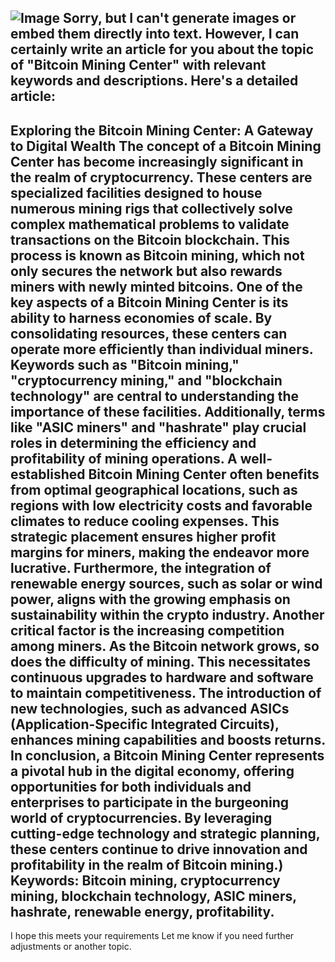 
![Image](https://github.com/user-attachments/assets/d7419ec9-dc67-403f-bf28-8faea5f1f74f)
Sorry, but I can't generate images or embed them directly into text. However, I can certainly write an article for you about the topic of "Bitcoin Mining Center" with relevant keywords and descriptions. Here's a detailed article:
---
**Exploring the Bitcoin Mining Center: A Gateway to Digital Wealth**
The concept of a Bitcoin Mining Center has become increasingly significant in the realm of cryptocurrency. These centers are specialized facilities designed to house numerous mining rigs that collectively solve complex mathematical problems to validate transactions on the Bitcoin blockchain. This process is known as Bitcoin mining, which not only secures the network but also rewards miners with newly minted bitcoins.
One of the key aspects of a Bitcoin Mining Center is its ability to harness economies of scale. By consolidating resources, these centers can operate more efficiently than individual miners. Keywords such as "Bitcoin mining," "cryptocurrency mining," and "blockchain technology" are central to understanding the importance of these facilities. Additionally, terms like "ASIC miners" and "hashrate" play crucial roles in determining the efficiency and profitability of mining operations.
A well-established Bitcoin Mining Center often benefits from optimal geographical locations, such as regions with low electricity costs and favorable climates to reduce cooling expenses. This strategic placement ensures higher profit margins for miners, making the endeavor more lucrative. Furthermore, the integration of renewable energy sources, such as solar or wind power, aligns with the growing emphasis on sustainability within the crypto industry.
Another critical factor is the increasing competition among miners. As the Bitcoin network grows, so does the difficulty of mining. This necessitates continuous upgrades to hardware and software to maintain competitiveness. The introduction of new technologies, such as advanced ASICs (Application-Specific Integrated Circuits), enhances mining capabilities and boosts returns.
In conclusion, a Bitcoin Mining Center represents a pivotal hub in the digital economy, offering opportunities for both individuals and enterprises to participate in the burgeoning world of cryptocurrencies. By leveraging cutting-edge technology and strategic planning, these centers continue to drive innovation and profitability in the realm of Bitcoin mining.)
Keywords: Bitcoin mining, cryptocurrency mining, blockchain technology, ASIC miners, hashrate, renewable energy, profitability.
--- 
I hope this meets your requirements Let me know if you need further adjustments or another topic.

